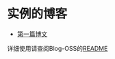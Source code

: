 # 实例的博客

- [第一篇博文](./article/第一篇博文.md)

详细使用请查阅Blog-OSS的[README](https://github.com/sansui-orz/blog-oss)